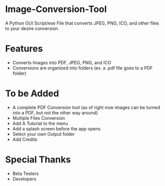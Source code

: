 # Image-Conversion-Tool


A Python GUI Script/exe File that converts JPEG, PNG, ICO, and other files to your desire conversion.

# Features
- Converts Images into PDF, JPEG, PNG, and ICO
- Conversions are organized into folders (ex. a .pdf file goes to a PDF folder)

# To be Added
- A complete PDF Conversion tool (as of right now images can be turned into a PDF, but not the other way around)
- Multiple Files Conversion
- Add A Tutorial to the menu
- Add a splash screen before the app opens
- Select your own Output folder
- Add Credits

# Special Thanks
- Beta Testers
- Developers





